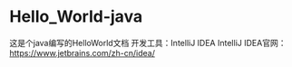 # Hello_World-java
这是个java编写的HelloWorld文档
开发工具：IntelliJ IDEA
IntelliJ IDEA官网：https://www.jetbrains.com/zh-cn/idea/

